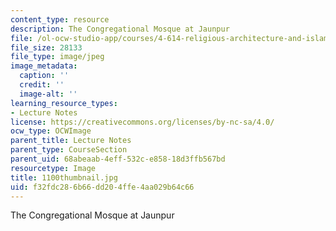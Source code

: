 ```yaml
---
content_type: resource
description: The Congregational Mosque at Jaunpur
file: /ol-ocw-studio-app/courses/4-614-religious-architecture-and-islamic-cultures-fall-2002/f32fdc286b66dd204ffe4aa029b64c66_1100thumbnail.jpg
file_size: 28133
file_type: image/jpeg
image_metadata:
  caption: ''
  credit: ''
  image-alt: ''
learning_resource_types:
- Lecture Notes
license: https://creativecommons.org/licenses/by-nc-sa/4.0/
ocw_type: OCWImage
parent_title: Lecture Notes
parent_type: CourseSection
parent_uid: 68abeaab-4eff-532c-e858-18d3ffb567bd
resourcetype: Image
title: 1100thumbnail.jpg
uid: f32fdc28-6b66-dd20-4ffe-4aa029b64c66
---
```

The Congregational Mosque at Jaunpur